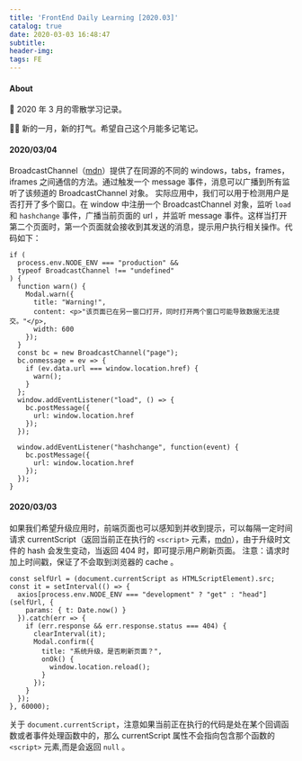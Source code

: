 ```yaml
---
title: 'FrontEnd Daily Learning [2020.03]'
catalog: true
date: 2020-03-03 16:48:47
subtitle:
header-img:
tags: FE
---
```

#### About

📅 2020 年 3 月的零散学习记录。

🤦‍♀️ 新的一月，新的打气。希望自己这个月能多记笔记。

#### 2020/03/04
BroadcastChannel（[mdn](https://developer.mozilla.org/en-US/docs/Web/API/BroadcastChannel)）提供了在同源的不同的 windows，tabs，frames，iframes 之间通信的方法。通过触发一个 message 事件，消息可以广播到所有监听了该频道的 BroadcastChannel 对象。
实际应用中，我们可以用于检测用户是否打开了多个窗口。在 window 中注册一个 BroadcastChannel 对象，监听 `load` 和 `hashchange` 事件，广播当前页面的 url ，并监听 message 事件。这样当打开第二个页面时，第一个页面就会接收到其发送的消息，提示用户执行相关操作。代码如下：
```
if (
  process.env.NODE_ENV === "production" &&
  typeof BroadcastChannel !== "undefined"
) {
  function warn() {
    Modal.warn({
      title: "Warning!",
      content: <p>"该页面已在另一窗口打开，同时打开两个窗口可能导致数据无法提交。"</p>,
      width: 600
    });
  }
  const bc = new BroadcastChannel("page");
  bc.onmessage = ev => {
    if (ev.data.url === window.location.href) {
      warn();
    }
  };
  window.addEventListener("load", () => {
    bc.postMessage({
      url: window.location.href
    });
  });

  window.addEventListener("hashchange", function(event) {
    bc.postMessage({
      url: window.location.href
    });
  });
}
```

#### 2020/03/03
如果我们希望升级应用时，前端页面也可以感知到并收到提示，可以每隔一定时间请求 currentScript（返回当前正在执行的 `<script>` 元素，[mdn](https://developer.mozilla.org/en-US/docs/Web/API/Document/currentScript)），由于升级时文件的 hash 会发生变动，当返回 404 时，即可提示用户刷新页面。
注意：请求时加上时间戳，保证了不会取到浏览器的 cache 。
```
const selfUrl = (document.currentScript as HTMLScriptElement).src;
const it = setInterval(() => {
  axios[process.env.NODE_ENV === "development" ? "get" : "head"](selfUrl, {
    params: { t: Date.now() }
  }).catch(err => {
    if (err.response && err.response.status === 404) {
      clearInterval(it);
      Modal.confirm({
        title: "系统升级，是否刷新页面？",
        onOk() {
          window.location.reload();
        }
      });
    }
  });
}, 60000);
```
关于 `document.currentScript`，注意如果当前正在执行的代码是处在某个回调函数或者事件处理函数中的，那么 currentScript 属性不会指向包含那个函数的 `<script>` 元素,而是会返回 `null` 。
